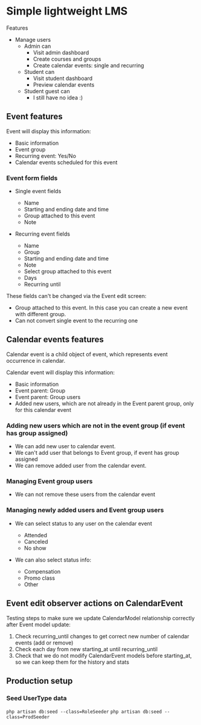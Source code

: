 # Simple lightweight LMS

Features
* Manage users
  * Admin can
    * Visit admin dashboard 
    * Create courses and groups
    * Create calendar events: single and recurring
  * Student can
    * Visit student dashboard
    * Preview calendar events
  * Student guest can
    * I still have no idea :) 

## Event features

Event will display this information:
* Basic information
* Event group
* Recurring event: Yes/No
* Calendar events scheduled for this event

### Event form fields
* Single event fields
  * Name
  * Starting and ending date and time
  * Group attached to this event
  * Note

* Recurring event fields
  * Name
  * Group
  * Starting and ending date and time
  * Note
  * Select group attached to this event
  * Days
  * Recurring until

These fields can't be changed via the Event edit screen:
* Group attached to this event. In this case you can create a new event with 
different group.
* Can not convert single event to the recurring one


## Calendar events features
Calendar event is a child object of event, which represents event occurrence in calendar.

Calendar event will display this information:
* Basic information
* Event parent: Group
* Event parent: Group users
* Added new users, which are not already in the Event parent group, only for this calendar event

### Adding new users which are not in the event group (if event has group assigned)
* We can add new user to calendar event.
* We can't add user that belongs to Event group, if event has group assigned 
* We can remove added user from the calendar event. 

### Managing Event group users
* We can not remove these users from the calendar event

### Managing newly added users and Event group users
* We can select status to any user on the calendar event
  * Attended
  * Canceled
  * No show

* We can also select status info:
  * Compensation
  * Promo class
  * Other
  

## Event edit observer actions on CalendarEvent

Testing steps to make sure we update CalendarModel relationship correctly after Event model update:

1. Check recurring_until changes to get correct new number of calendar events (add or remove)
2. Check each day from new starting_at until recurring_until
3. Check that we do not modify CalendarEvent models before starting_at, so we can keep them for the history and stats

## Production setup

### Seed UserType data
`php artisan db:seed --class=RoleSeeder`
`php artisan db:seed --class=ProdSeeder`

